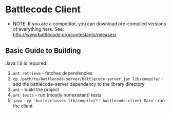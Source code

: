 Battlecode Client
=================

* NOTE: If you are a competitor, you can download pre-compiled versions of
  everything here. See: http://www.battlecode.org/contestants/releases/

Basic Guide to Building
-----------------------

Java 1.8 is required.

1. `ant retrieve` - fetches dependencies
2. `cp /path/to/battlecode-server/battlecode-server.jar lib/compile/` - add the
    battlecode-server dependency to the library directory
3. `ant` - build the project
4. `ant tests` - run (mostly nonexistant) tests
5. `java -cp 'build/classes:lib/compile/*' battlecode.client.Main` - run the
    client
